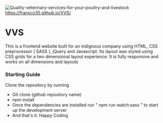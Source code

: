 
![Quality-veterinary-services-for-your-poultry-and-livestock](https://github.com/Fransco35/VVS/assets/62514538/ac619179-a92b-4d94-a8e2-35582fed5dbe)
https://fransco35.github.io/VVS/
# VVS
This is a frontend website built for an indignous company using HTML, CSS preprocessor ( SASS ), jQuery and Javascript.
Its layout was styled using CSS grids for a two dimensional layout experience. It is fully responsive and works on all dimensions and layouts

### Starting Guide
Clone the repository by running 
- Git clone (github repository name)
- npm install
- Once the dependencies are installed run " npm run watch:sass " to start up the development server
- And that's it. Happy Coding
